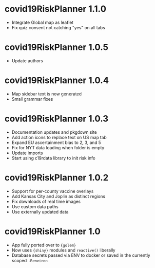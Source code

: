 # covid19RiskPlanner 1.1.0

* Integrate Global map as leaflet
* Fix quiz consent not catching "yes" on all tabs

# covid19RiskPlanner 1.0.5

* Update authors

# covid19RiskPlanner 1.0.4

* Map sidebar text is now generated 
* Small grammar fixes


# covid19RiskPlanner 1.0.3

* Documentation updates and pkgdown site
* Add action icons to replace text on US map tab
* Expand EU ascertainment bias to 2, 3, and 5
* Fix for NYT data loading when folder is empty
* Update imports
* Start using c19rdata library to init risk info


# covid19RiskPlanner 1.0.2

* Support for per-county vaccine overlays
* Add Kansas City and Joplin as distinct regions
* Fix downloads of real time images
* Use custom data paths
* Use externally updated data


# covid19RiskPlanner 1.0

* App fully ported over to `{golem}`
* Now uses `{shiny}` modules and `reactive()` liberally
* Database secrets passed via ENV to docker or saved in the currently scoped `.Renviron`
